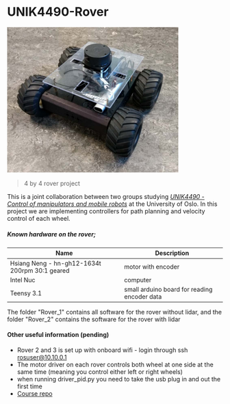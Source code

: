 # UNIK4490-Rover
<img src="https://github.com/KvalheimRacing/UNIK4490-Rover/blob/master/Rover_2/rover_pic.PNG" width="400" height="340">

> 4 by 4 rover project

This is a joint collaboration between two groups studying [*UNIK4490 - Control of manipulators and mobile robots*](http://www.uio.no/studier/emner/matnat/its/UNIK4490/index-eng.html) at the University of Oslo.
In this project we are implementing controllers for path planning and velocity control of each wheel.

##### Known hardware on the rover;
| Name | Description |
| ----- | ---- |
|Hsiang Neng - hn-gh12-1634t 200rpm 30:1 geared |motor with encoder|
|Intel Nuc |computer|
|Teensy 3.1| small arduino board for reading encoder data|

The folder "Rover_1" contains all software for the rover without lidar, and the folder "Rover_2" contains the software for the rover with lidar


#### Other useful information (pending)
- Rover 2 and 3 is set up with onboard wifi - login through ssh rosuser@10.10.0.1
- The motor driver on each rover controls both wheel at one side at the same time (meaning you control either left or right wheels)
- when running driver_pid.py you need to take the usb plug in and out the first time
- [Course repo](https://github.uio.no/UNIK4490/rover_setup)
